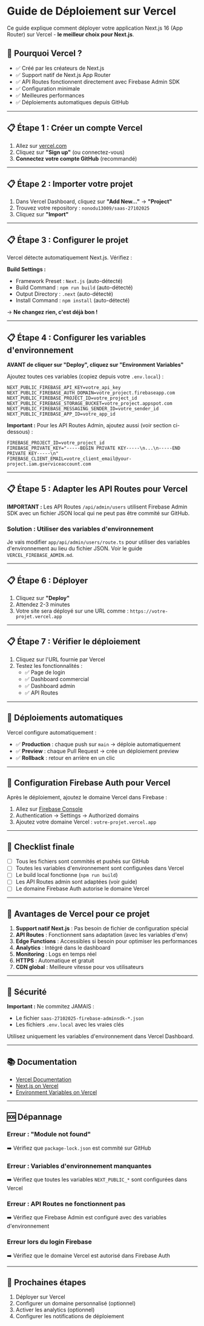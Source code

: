 # Guide de Déploiement sur Vercel

Ce guide explique comment déployer votre application Next.js 16 (App Router) sur Vercel - **le meilleur choix pour Next.js**.

## 🚀 Pourquoi Vercel ?

- ✅ Créé par les créateurs de Next.js
- ✅ Support natif de Next.js App Router
- ✅ API Routes fonctionnent directement avec Firebase Admin SDK
- ✅ Configuration minimale
- ✅ Meilleures performances
- ✅ Déploiements automatiques depuis GitHub

---

## 📋 Étape 1 : Créer un compte Vercel

1. Allez sur [vercel.com](https://vercel.com)
2. Cliquez sur **"Sign up"** (ou connectez-vous)
3. **Connectez votre compte GitHub** (recommandé)

---

## 📋 Étape 2 : Importer votre projet

1. Dans Vercel Dashboard, cliquez sur **"Add New..."** → **"Project"**
2. Trouvez votre repository : `nonodu13009/saas-27102025`
3. Cliquez sur **"Import"**

---

## 📋 Étape 3 : Configurer le projet

Vercel détecte automatiquement Next.js. Vérifiez :

**Build Settings :**
- Framework Preset : `Next.js` (auto-détecté)
- Build Command : `npm run build` (auto-détecté)
- Output Directory : `.next` (auto-détecté)
- Install Command : `npm install` (auto-détecté)

→ **Ne changez rien, c'est déjà bon !**

---

## 📋 Étape 4 : Configurer les variables d'environnement

**AVANT de cliquer sur "Deploy", cliquez sur "Environment Variables"**

Ajoutez toutes ces variables (copiez depuis votre `.env.local`) :

```
NEXT_PUBLIC_FIREBASE_API_KEY=votre_api_key
NEXT_PUBLIC_FIREBASE_AUTH_DOMAIN=votre_project.firebaseapp.com
NEXT_PUBLIC_FIREBASE_PROJECT_ID=votre_project_id
NEXT_PUBLIC_FIREBASE_STORAGE_BUCKET=votre_project.appspot.com
NEXT_PUBLIC_FIREBASE_MESSAGING_SENDER_ID=votre_sender_id
NEXT_PUBLIC_FIREBASE_APP_ID=votre_app_id
```

**Important :** Pour les API Routes Admin, ajoutez aussi (voir section ci-dessous) :

```
FIREBASE_PROJECT_ID=votre_project_id
FIREBASE_PRIVATE_KEY="-----BEGIN PRIVATE KEY-----\n...\n-----END PRIVATE KEY-----\n"
FIREBASE_CLIENT_EMAIL=votre_client_email@your-project.iam.gserviceaccount.com
```

---

## 📋 Étape 5 : Adapter les API Routes pour Vercel

**IMPORTANT :** Les API Routes `/api/admin/users` utilisent Firebase Admin SDK avec un fichier JSON local qui ne peut pas être commité sur GitHub.

### Solution : Utiliser des variables d'environnement

Je vais modifier `app/api/admin/users/route.ts` pour utiliser des variables d'environnement au lieu du fichier JSON. Voir le guide `VERCEL_FIREBASE_ADMIN.md`.

---

## 📋 Étape 6 : Déployer

1. Cliquez sur **"Deploy"**
2. Attendez 2-3 minutes
3. Votre site sera déployé sur une URL comme : `https://votre-projet.vercel.app`

---

## 📋 Étape 7 : Vérifier le déploiement

1. Cliquez sur l'URL fournie par Vercel
2. Testez les fonctionnalités :
   - ✅ Page de login
   - ✅ Dashboard commercial
   - ✅ Dashboard admin
   - ✅ API Routes

---

## 🔄 Déploiements automatiques

Vercel configure automatiquement :
- ✅ **Production** : chaque push sur `main` → déploie automatiquement
- ✅ **Preview** : chaque Pull Request → crée un déploiement preview
- ✅ **Rollback** : retour en arrière en un clic

---

## 🔧 Configuration Firebase Auth pour Vercel

Après le déploiement, ajoutez le domaine Vercel dans Firebase :

1. Allez sur [Firebase Console](https://console.firebase.google.com)
2. Authentication → Settings → Authorized domains
3. Ajoutez votre domaine Vercel : `votre-projet.vercel.app`

---

## 📝 Checklist finale

- [ ] Tous les fichiers sont commités et pushés sur GitHub
- [ ] Toutes les variables d'environnement sont configurées dans Vercel
- [ ] Le build local fonctionne (`npm run build`)
- [ ] Les API Routes admin sont adaptées (voir guide)
- [ ] Le domaine Firebase Auth autorise le domaine Vercel

---

## 🎉 Avantages de Vercel pour ce projet

1. **Support natif Next.js** : Pas besoin de fichier de configuration spécial
2. **API Routes** : Fonctionnent sans adaptation (avec les variables d'env)
3. **Edge Functions** : Accessibles si besoin pour optimiser les performances
4. **Analytics** : Intégré dans le dashboard
5. **Monitoring** : Logs en temps réel
6. **HTTPS** : Automatique et gratuit
7. **CDN global** : Meilleure vitesse pour vos utilisateurs

---

## 🔐 Sécurité

**Important :** Ne commitez JAMAIS :
- Le fichier `saas-27102025-firebase-adminsdk-*.json`
- Les fichiers `.env.local` avec les vraies clés

Utilisez uniquement les variables d'environnement dans Vercel Dashboard.

---

## 📚 Documentation

- [Vercel Documentation](https://vercel.com/docs)
- [Next.js on Vercel](https://nextjs.org/docs/deployment#vercel-recommended)
- [Environment Variables on Vercel](https://vercel.com/docs/concepts/projects/environment-variables)

---

## 🆘 Dépannage

### Erreur : "Module not found"

➡️ Vérifiez que `package-lock.json` est commité sur GitHub

### Erreur : Variables d'environnement manquantes

➡️ Vérifiez que toutes les variables `NEXT_PUBLIC_*` sont configurées dans Vercel

### Erreur : API Routes ne fonctionnent pas

➡️ Vérifiez que Firebase Admin est configuré avec des variables d'environnement

### Erreur lors du login Firebase

➡️ Vérifiez que le domaine Vercel est autorisé dans Firebase Auth

---

## 🚀 Prochaines étapes

1. Déployer sur Vercel
2. Configurer un domaine personnalisé (optionnel)
3. Activer les analytics (optionnel)
4. Configurer les notifications de déploiement

